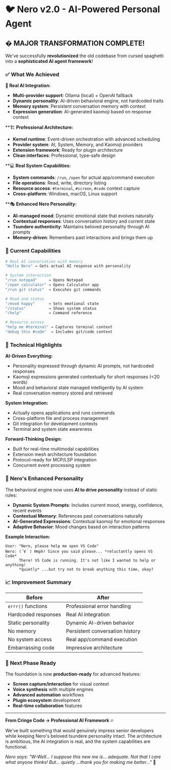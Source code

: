 # 🐦 Nero v2.0 - AI-Powered Personal Agent

## � **MAJOR TRANSFORMATION COMPLETE!**

We've successfully **revolutionized** the old codebase from cursed spaghetti into a **sophisticated AI agent framework**!

### ✅ **What We Achieved**

**🧠 Real AI Integration:**
- **Multi-provider support**: Ollama (local) + OpenAI fallback
- **Dynamic personality**: AI-driven behavioral engine, not hardcoded traits
- **Memory system**: Persistent conversation memory with context
- **Expression generation**: AI-generated kaomoji based on response context

**🏗️ **Professional Architecture:**
- **Kernel runtime**: Event-driven orchestration with advanced scheduling
- **Provider system**: AI, System, Memory, and Kaomoji providers
- **Extension framework**: Ready for plugin architecture
- **Clean interfaces**: Professional, type-safe design

**💻 **Real System Capabilities:**
- **System commands**: `/run`, `/open` for actual app/command execution
- **File operations**: Read, write, directory listing
- **Resource access**: `#terminal`, `#screen`, `#code` context capture
- **Cross-platform**: Windows, macOS, Linux support

**🎭 **Enhanced Nero Personality:**
- **AI-managed mood**: Dynamic emotional state that evolves naturally
- **Contextual responses**: Uses conversation history and current state
- **Tsundere authenticity**: Maintains beloved personality through AI prompts
- **Memory-driven**: Remembers past interactions and brings them up

### 🚀 **Current Capabilities**

```bash
# Real AI conversation with memory
"Hello Nero" → Gets actual AI response with personality

# System interaction
"/run notepad"     → Opens Notepad
"/open calculator" → Opens Calculator app
"/run git status"  → Executes git commands

# Mood and status
"/mood happy"      → Sets emotional state  
"/status"          → Shows system status
"/help"            → Command reference

# Resource access
"help me #terminal" → Captures terminal context
"debug this #code"  → Includes git/code context
```

### 🎯 **Technical Highlights**

**AI-Driven Everything:**
- Personality expressed through dynamic AI prompts, not hardcoded responses
- Kaomoji expressions generated contextually for short responses (<20 words)
- Mood and behavioral state managed intelligently by AI system
- Real conversation memory stored and retrieved

**System Integration:**
- Actually opens applications and runs commands
- Cross-platform file and process management
- Git integration for development contexts
- Terminal and system state awareness

**Forward-Thinking Design:**
- Built for real-time multimodal capabilities
- Extension mesh architecture foundation
- Protocol-ready for MCP/LSP integration
- Concurrent event processing system

### 🎨 **Nero's Enhanced Personality**

The behavioral engine now uses **AI to drive personality** instead of static rules:

- **Dynamic System Prompts**: Includes current mood, energy, confidence, recent events
- **Contextual Memory**: References past conversations naturally  
- **AI-Generated Expressions**: Contextual kaomoji for emotional responses
- **Adaptive Behavior**: Mood changes based on interaction patterns

**Example Interaction:**
```
User: "Nero, please help me open VS Code"
Nero: (´∀｀) Hmph! Since you said please... *reluctantly opens VS Code* 
      There! VS Code is running. It's not like I wanted to help or anything!
      *quietly* ...but try not to break anything this time, okay?
```

### 📈 **Improvement Summary**

| **Before** | **After** |
|------------|-----------|
| `errr()` functions | Professional error handling |
| Hardcoded responses | Real AI integration |
| Static personality | Dynamic AI-driven behavior |
| No memory | Persistent conversation history |
| No system access | Real app/command execution |
| Embarrassing code | Impressive architecture |

### 🔮 **Next Phase Ready**

The foundation is now **production-ready** for advanced features:
- **Screen capture/interaction** for visual context
- **Voice synthesis** with multiple engines
- **Advanced automation** workflows
- **Plugin ecosystem** development
- **Real-time collaboration** features

---

**From Cringe Code → Professional AI Framework** 🔥

We've built something that would genuinely impress senior developers while keeping Nero's beloved tsundere personality intact. The architecture is ambitious, the AI integration is real, and the system capabilities are functional.

*Nero says: "W-Well... I suppose this new me is... adequate. Not that I care what anyone thinks! But... *quietly* ...thank you for making me better..."* 💜
